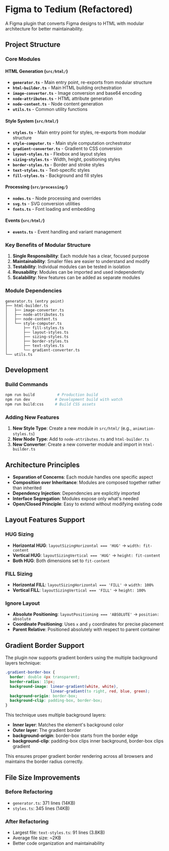 # Figma to Tedium (Refactored)

A Figma plugin that converts Figma designs to HTML with modular architecture for better maintainability.

## Project Structure

### Core Modules

#### HTML Generation (`src/html/`)
- **`generator.ts`** - Main entry point, re-exports from modular structure
- **`html-builder.ts`** - Main HTML building orchestration
- **`image-converter.ts`** - Image conversion and base64 encoding
- **`node-attributes.ts`** - HTML attribute generation
- **`node-content.ts`** - Node content generation
- **`utils.ts`** - Common utility functions

#### Style System (`src/html/`)
- **`styles.ts`** - Main entry point for styles, re-exports from modular structure
- **`style-computer.ts`** - Main style computation orchestrator
- **`gradient-converter.ts`** - Gradient to CSS conversion
- **`layout-styles.ts`** - Flexbox and layout styles
- **`sizing-styles.ts`** - Width, height, positioning styles
- **`border-styles.ts`** - Border and stroke styles
- **`text-styles.ts`** - Text-specific styles
- **`fill-styles.ts`** - Background and fill styles

#### Processing (`src/processing/`)
- **`nodes.ts`** - Node processing and overrides
- **`svg.ts`** - SVG conversion utilities
- **`fonts.ts`** - Font loading and embedding

#### Events (`src/html/`)
- **`events.ts`** - Event handling and variant management

### Key Benefits of Modular Structure

1. **Single Responsibility**: Each module has a clear, focused purpose
2. **Maintainability**: Smaller files are easier to understand and modify
3. **Testability**: Individual modules can be tested in isolation
4. **Reusability**: Modules can be imported and used independently
5. **Scalability**: New features can be added as separate modules

### Module Dependencies

```
generator.ts (entry point)
├── html-builder.ts
│   ├── image-converter.ts
│   ├── node-attributes.ts
│   ├── node-content.ts
│   └── style-computer.ts
│       ├── fill-styles.ts
│       ├── layout-styles.ts
│       ├── sizing-styles.ts
│       ├── border-styles.ts
│       ├── text-styles.ts
│       └── gradient-converter.ts
└── utils.ts
```

## Development

### Build Commands
```bash
npm run build          # Production build
npm run dev           # Development build with watch
npm run build:css     # Build CSS assets
```

### Adding New Features

1. **New Style Type**: Create a new module in `src/html/` (e.g., `animation-styles.ts`)
2. **New Node Type**: Add to `node-attributes.ts` and `html-builder.ts`
3. **New Converter**: Create a new converter module and import in `html-builder.ts`

## Architecture Principles

- **Separation of Concerns**: Each module handles one specific aspect
- **Composition over Inheritance**: Modules are composed together rather than inherited
- **Dependency Injection**: Dependencies are explicitly imported
- **Interface Segregation**: Modules expose only what's needed
- **Open/Closed Principle**: Easy to extend without modifying existing code

## Layout Features Support

### **HUG Sizing**
- **Horizontal HUG**: `layoutSizingHorizontal === 'HUG'` → `width: fit-content`
- **Vertical HUG**: `layoutSizingVertical === 'HUG'` → `height: fit-content`
- **Both HUG**: Both dimensions set to `fit-content`

### **FILL Sizing**
- **Horizontal FILL**: `layoutSizingHorizontal === 'FILL'` → `width: 100%`
- **Vertical FILL**: `layoutSizingVertical === 'FILL'` → `height: 100%`

### **Ignore Layout**
- **Absolute Positioning**: `layoutPositioning === 'ABSOLUTE'` → `position: absolute`
- **Coordinate Positioning**: Uses `x` and `y` coordinates for precise placement
- **Parent Relative**: Positioned absolutely with respect to parent container

## Gradient Border Support

The plugin now supports gradient borders using the multiple background layers technique:

```css
.gradient-border-box {
  border: double 4px transparent;
  border-radius: 15px;
  background-image: linear-gradient(white, white), 
                    linear-gradient(to right, red, blue, green);
  background-origin: border-box;
  background-clip: padding-box, border-box;
}
```

This technique uses multiple background layers:
- **Inner layer**: Matches the element's background color
- **Outer layer**: The gradient border
- **background-origin**: border-box starts from the border edge
- **background-clip**: padding-box clips inner background, border-box clips gradient

This ensures proper gradient border rendering across all browsers and maintains the border radius correctly.

## File Size Improvements

### Before Refactoring
- `generator.ts`: 371 lines (14KB)
- `styles.ts`: 345 lines (14KB)

### After Refactoring
- Largest file: `text-styles.ts`: 91 lines (3.8KB)
- Average file size: ~2KB
- Better code organization and maintainability 